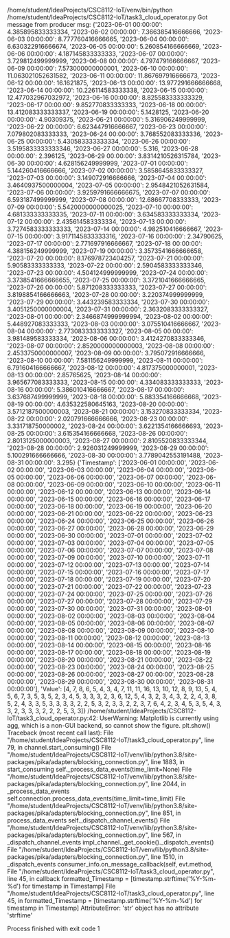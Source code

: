 /home/student/IdeaProjects/CSC8112-IoT/venv/bin/python /home/student/IdeaProjects/CSC8112-IoT/task3_cloud_operator.py
Got message from producer msg: {'2023-06-01 00:00:00': 4.385895833333334, '2023-06-02 00:00:00': 7.366385416666666, '2023-06-03 00:00:00': 8.777760416666665, '2023-06-04 00:00:00': 6.630322916666674, '2023-06-05 00:00:00': 5.260854166666669, '2023-06-06 00:00:00': 4.187145833333333, '2023-06-07 00:00:00': 3.729812499999999, '2023-06-08 00:00:00': 4.797479166666667, '2023-06-09 00:00:00': 7.573000000000001, '2023-06-10 00:00:00': 11.063021052631582, '2023-06-11 00:00:00': 11.867697916666673, '2023-06-12 00:00:00': 16.1621875, '2023-06-13 00:00:00': 13.977291666666668, '2023-06-14 00:00:00': 10.226114583333338, '2023-06-15 00:00:00': 12.477032967032972, '2023-06-16 00:00:00': 8.825583333333329, '2023-06-17 00:00:00': 9.852770833333333, '2023-06-18 00:00:00': 13.412083333333337, '2023-06-19 00:00:00': 5.1428125, '2023-06-20 00:00:00': 4.90309375, '2023-06-21 00:00:00': 5.316906249999999, '2023-06-22 00:00:00': 6.623447916666667, '2023-06-23 00:00:00': 7.079802083333333, '2023-06-24 00:00:00': 3.768552083333336, '2023-06-25 00:00:00': 5.430583333333334, '2023-06-26 00:00:00': 3.5195833333333346, '2023-06-27 00:00:00': 5.316, '2023-06-28 00:00:00': 2.396125, '2023-06-29 00:00:00': 3.8314210526315784, '2023-06-30 00:00:00': 4.628156249999999, '2023-07-01 00:00:00': 5.144260416666666, '2023-07-02 00:00:00': 3.5858645833333327, '2023-07-03 00:00:00': 3.149072916666666, '2023-07-04 00:00:00': 3.4640937500000004, '2023-07-05 00:00:00': 2.9548421052631584, '2023-07-06 00:00:00': 3.9259791666666675, '2023-07-07 00:00:00': 6.593187499999999, '2023-07-08 00:00:00': 12.68667708333333, '2023-07-09 00:00:00': 5.5420000000000025, '2023-07-10 00:00:00': 4.681333333333335, '2023-07-11 00:00:00': 3.634583333333334, '2023-07-12 00:00:00': 2.435614583333334, '2023-07-13 00:00:00': 3.7274583333333333, '2023-07-14 00:00:00': 4.982510416666667, '2023-07-15 00:00:00': 3.9171145833333316, '2023-07-16 00:00:00': 2.34790625, '2023-07-17 00:00:00': 2.771697916666667, '2023-07-18 00:00:00': 4.388156249999999, '2023-07-19 00:00:00': 3.3573541666666658, '2023-07-20 00:00:00': 8.176978723404257, '2023-07-21 00:00:00': 5.90583333333333, '2023-07-22 00:00:00': 2.5904583333333346, '2023-07-23 00:00:00': 4.504124999999999, '2023-07-24 00:00:00': 3.3738541666666655, '2023-07-25 00:00:00': 3.3721041666666665, '2023-07-26 00:00:00': 5.871208333333333, '2023-07-27 00:00:00': 3.8198854166666663, '2023-07-28 00:00:00': 3.220374999999999, '2023-07-29 00:00:00': 3.443239583333334, '2023-07-30 00:00:00': 3.4051250000000004, '2023-07-31 00:00:00': 2.3632083333333327, '2023-08-01 00:00:00': 2.3466874999999994, '2023-08-02 00:00:00': 5.448927083333333, '2023-08-03 00:00:00': 3.075510416666667, '2023-08-04 00:00:00': 2.7730833333333327, '2023-08-05 00:00:00': 3.981489583333334, '2023-08-06 00:00:00': 3.4124270833333346, '2023-08-07 00:00:00': 2.8520000000000003, '2023-08-08 00:00:00': 2.4533750000000007, '2023-08-09 00:00:00': 3.795072916666666, '2023-08-10 00:00:00': 7.581156249999999, '2023-08-11 00:00:00': 6.791604166666667, '2023-08-12 00:00:00': 4.817375000000001, '2023-08-13 00:00:00': 2.85765625, '2023-08-14 00:00:00': 3.965677083333333, '2023-08-15 00:00:00': 4.334083333333333, '2023-08-16 00:00:00': 5.386010416666667, '2023-08-17 00:00:00': 3.637687499999999, '2023-08-18 00:00:00': 5.883354166666668, '2023-08-19 00:00:00': 4.635322580645163, '2023-08-20 00:00:00': 3.5712187500000003, '2023-08-21 00:00:00': 3.153270833333334, '2023-08-22 00:00:00': 2.020791666666666, '2023-08-23 00:00:00': 3.331718750000002, '2023-08-24 00:00:00': 3.6221354166666693, '2023-08-25 00:00:00': 3.615354166666668, '2023-08-26 00:00:00': 2.8013125000000003, '2023-08-27 00:00:00': 2.8105520833333344, '2023-08-28 00:00:00': 2.926031249999999, '2023-08-29 00:00:00': 5.100291666666666, '2023-08-30 00:00:00': 3.7789042553191488, '2023-08-31 00:00:00': 3.295}
{'Timestamp': ['2023-06-01 00:00:00', '2023-06-02 00:00:00', '2023-06-03 00:00:00', '2023-06-04 00:00:00', '2023-06-05 00:00:00', '2023-06-06 00:00:00', '2023-06-07 00:00:00', '2023-06-08 00:00:00', '2023-06-09 00:00:00', '2023-06-10 00:00:00', '2023-06-11 00:00:00', '2023-06-12 00:00:00', '2023-06-13 00:00:00', '2023-06-14 00:00:00', '2023-06-15 00:00:00', '2023-06-16 00:00:00', '2023-06-17 00:00:00', '2023-06-18 00:00:00', '2023-06-19 00:00:00', '2023-06-20 00:00:00', '2023-06-21 00:00:00', '2023-06-22 00:00:00', '2023-06-23 00:00:00', '2023-06-24 00:00:00', '2023-06-25 00:00:00', '2023-06-26 00:00:00', '2023-06-27 00:00:00', '2023-06-28 00:00:00', '2023-06-29 00:00:00', '2023-06-30 00:00:00', '2023-07-01 00:00:00', '2023-07-02 00:00:00', '2023-07-03 00:00:00', '2023-07-04 00:00:00', '2023-07-05 00:00:00', '2023-07-06 00:00:00', '2023-07-07 00:00:00', '2023-07-08 00:00:00', '2023-07-09 00:00:00', '2023-07-10 00:00:00', '2023-07-11 00:00:00', '2023-07-12 00:00:00', '2023-07-13 00:00:00', '2023-07-14 00:00:00', '2023-07-15 00:00:00', '2023-07-16 00:00:00', '2023-07-17 00:00:00', '2023-07-18 00:00:00', '2023-07-19 00:00:00', '2023-07-20 00:00:00', '2023-07-21 00:00:00', '2023-07-22 00:00:00', '2023-07-23 00:00:00', '2023-07-24 00:00:00', '2023-07-25 00:00:00', '2023-07-26 00:00:00', '2023-07-27 00:00:00', '2023-07-28 00:00:00', '2023-07-29 00:00:00', '2023-07-30 00:00:00', '2023-07-31 00:00:00', '2023-08-01 00:00:00', '2023-08-02 00:00:00', '2023-08-03 00:00:00', '2023-08-04 00:00:00', '2023-08-05 00:00:00', '2023-08-06 00:00:00', '2023-08-07 00:00:00', '2023-08-08 00:00:00', '2023-08-09 00:00:00', '2023-08-10 00:00:00', '2023-08-11 00:00:00', '2023-08-12 00:00:00', '2023-08-13 00:00:00', '2023-08-14 00:00:00', '2023-08-15 00:00:00', '2023-08-16 00:00:00', '2023-08-17 00:00:00', '2023-08-18 00:00:00', '2023-08-19 00:00:00', '2023-08-20 00:00:00', '2023-08-21 00:00:00', '2023-08-22 00:00:00', '2023-08-23 00:00:00', '2023-08-24 00:00:00', '2023-08-25 00:00:00', '2023-08-26 00:00:00', '2023-08-27 00:00:00', '2023-08-28 00:00:00', '2023-08-29 00:00:00', '2023-08-30 00:00:00', '2023-08-31 00:00:00'], 'Value': [4, 7, 8, 6, 5, 4, 3, 4, 7, 11, 11, 16, 13, 10, 12, 8, 9, 13, 5, 4, 5, 6, 7, 3, 5, 3, 5, 2, 3, 4, 5, 3, 3, 3, 2, 3, 6, 12, 5, 4, 3, 2, 3, 4, 3, 2, 2, 4, 3, 8, 5, 2, 4, 3, 3, 5, 3, 3, 3, 3, 2, 2, 5, 3, 2, 3, 3, 2, 2, 3, 7, 6, 4, 2, 3, 4, 5, 3, 5, 4, 3, 3, 2, 3, 3, 3, 2, 2, 2, 5, 3, 3]}
/home/student/IdeaProjects/CSC8112-IoT/task3_cloud_operator.py:42: UserWarning: Matplotlib is currently using agg, which is a non-GUI backend, so cannot show the figure.
plt.show()
Traceback (most recent call last):
File "/home/student/IdeaProjects/CSC8112-IoT/task3_cloud_operator.py", line 79, in <module>
channel.start_consuming()
File "/home/student/IdeaProjects/CSC8112-IoT/venv/lib/python3.8/site-packages/pika/adapters/blocking_connection.py", line 1883, in start_consuming
self._process_data_events(time_limit=None)
File "/home/student/IdeaProjects/CSC8112-IoT/venv/lib/python3.8/site-packages/pika/adapters/blocking_connection.py", line 2044, in _process_data_events
self.connection.process_data_events(time_limit=time_limit)
File "/home/student/IdeaProjects/CSC8112-IoT/venv/lib/python3.8/site-packages/pika/adapters/blocking_connection.py", line 851, in process_data_events
self._dispatch_channel_events()
File "/home/student/IdeaProjects/CSC8112-IoT/venv/lib/python3.8/site-packages/pika/adapters/blocking_connection.py", line 567, in _dispatch_channel_events
impl_channel._get_cookie()._dispatch_events()
File "/home/student/IdeaProjects/CSC8112-IoT/venv/lib/python3.8/site-packages/pika/adapters/blocking_connection.py", line 1510, in _dispatch_events
consumer_info.on_message_callback(self, evt.method,
File "/home/student/IdeaProjects/CSC8112-IoT/task3_cloud_operator.py", line 45, in callback
formatted_Timestamp = [timestamp.strftime('%Y-%m-%d') for timestamp in Timestamp]
File "/home/student/IdeaProjects/CSC8112-IoT/task3_cloud_operator.py", line 45, in <listcomp>
formatted_Timestamp = [timestamp.strftime('%Y-%m-%d') for timestamp in Timestamp]
AttributeError: 'str' object has no attribute 'strftime'

Process finished with exit code 1